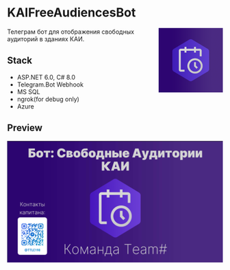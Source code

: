 # KAIFreeAudiencesBot

<img src="https://github.com/TTLC198/KAIFreeAudiencesBot/blob/master/logo.png" align="right" width="150" />

Телеграм бот для отображения свободных аудиторий в зданиях КАИ.
## Stack
* ASP.NET 6.0, C# 8.0
* Telegram.Bot Webhook
* MS SQL
* ngrok(for debug only)
* Azure
## Preview
<img src="https://github.com/TTLC198/KAIFreeAudiencesBot/blob/master/preview.png" align="left" width="1100" />

